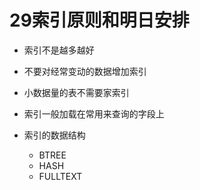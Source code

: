 # 29索引原则和明日安排

* 索引不是越多越好
* 不要对经常变动的数据增加索引
* 小数据量的表不需要家索引
* 索引一般加载在常用来查询的字段上

* 索引的数据结构
  * BTREE
  * HASH
  * FULLTEXT
